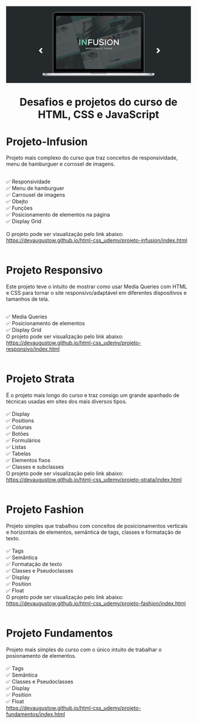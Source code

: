 <h1 align="center">
    <img src="imgReadme/img02.jpg"> 
    <p>Desafios e projetos do curso de HTML, CSS e JavaScript</p>
</h1>


# Projeto-Infusion

Projeto mais complexo do curso que traz conceitos de responsividade, menu de hamburguer e corrosel de imagens.<br><br>

✅ Responsividade<br>
✅ Menu de hamburguer<br>
✅ Carrousel de imagens<br>
✅ Obejto<br>
✅ Funções<br>
✅ Posicionamento de elementos na página<br>
✅ Display Grid<br><br>
O projeto pode ser visualização pelo link abaixo:<br>
https://devaugustow.github.io/html-css_udemy/projeto-infusion/index.html
<br><br>

# Projeto Responsivo

Este projeto teve o intuito de mostrar como usar Media Queries com HTML e CSS para tornar o site responsivo/adaptável em diferentes dispositivos e tamanhos de tela.<br><br>

✅ Media Queries<br>
✅ Posicionamento de elementos<br>
✅ Display Grid<br>
O projeto pode ser visualização pelo link abaixo:<br>
https://devaugustow.github.io/html-css_udemy/projeto-responsivo/index.html
<br><br>

# Projeto Strata

É o projeto mais longo do curso e traz consigo um grande apanhado de técnicas usadas em sites dos mais diversos tipos.<br><br>
✅ Display<br>
✅ Positions<br>
✅ Colunas<br>
✅ Botões<br>
✅ Formulários<br>
✅ Listas<br>
✅ Tabelas<br>
✅ Elementos fixos<br>
✅ Classes e subclasses<br>
O projeto pode ser visualização pelo link abaixo:<br>
https://devaugustow.github.io/html-css_udemy/projeto-strata/index.html
<br><br>

# Projeto Fashion

Projeto simples que trabalhou com conceitos de posicionamentos verticais e horizontais de elementos, semântica de tags, classes e formatação de texto.<br><br>
✅ Tags<br>
✅ Semântica<br>
✅ Formatação de texto<br>
✅ Classes e Pseudoclasses<br>
✅ Display<br>
✅ Position<br>
✅ Float<br>
O projeto pode ser visualização pelo link abaixo:<br>
https://devaugustow.github.io/html-css_udemy/projeto-fashion/index.html
<br><br>

# Projeto Fundamentos

Projeto mais simples do curso com o único intuito de trabalhar o posionamento de elementos.<br><br>
✅ Tags<br>
✅ Semântica<br>
✅ Classes e Pseudoclasses<br>
✅ Display<br>
✅ Position<br>
✅ Float<br>
https://devaugustow.github.io/html-css_udemy/projeto-fundamentos/index.html
<br><br>
